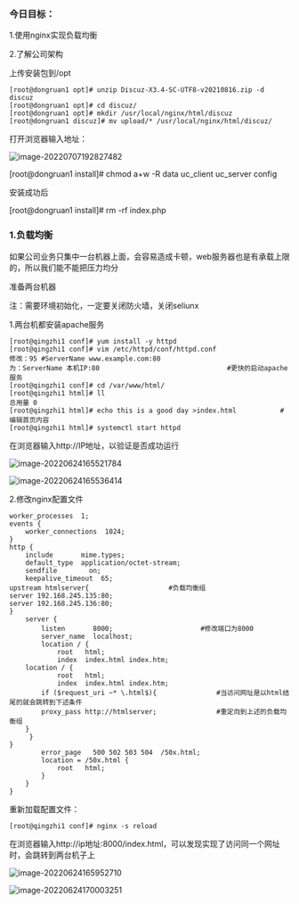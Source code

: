 ### 今日目标：

1.使用nginx实现负载均衡

2.了解公司架构



上传安装包到/opt

```
[root@dongruan1 opt]# unzip Discuz-X3.4-SC-UTF8-v20210816.zip -d discuz
[root@dongruan1 opt]# cd discuz/
[root@dongruan1 opt]# mkdir /usr/local/nginx/html/discuz
[root@dongruan1 discuz]# mv upload/* /usr/local/nginx/html/discuz/
```

打开浏览器输入地址：

![image-20220707192827482](https://note-1308251438.cos.ap-guangzhou.myqcloud.com/typora/202207071928575.png)

[root@dongruan1 install]# chmod a+w -R data uc_client uc_server config



安装成功后

[root@dongruan1 install]# rm -rf index.php





















### 1.负载均衡

如果公司业务只集中一台机器上面，会容易造成卡顿，web服务器也是有承载上限的，所以我们能不能把压力均分



准备两台机器

注：需要环境初始化，一定要关闭防火墙，关闭seliunx

1.两台机都安装apache服务

```
[root@qingzhi1 conf]# yum install -y httpd
[root@qingzhi1 conf]# vim /etc/httpd/conf/httpd.conf
修改：95 #ServerName www.example.com:80
为：ServerName 本机IP:80								#更快的启动apache服务
[root@qingzhi1 conf]# cd /var/www/html/
[root@qingzhi1 html]# ll
总用量 0
[root@qingzhi1 html]# echo this is a good day >index.html			#编辑首页内容
[root@qingzhi1 html]# systemctl start httpd				
```

在浏览器输入http://IP地址，以验证是否成功运行

![image-20220624165521784](https://note-1308251438.cos.ap-guangzhou.myqcloud.com/typora/202207051831962.png)

![image-20220624165536414](https://note-1308251438.cos.ap-guangzhou.myqcloud.com/typora/202207051831967.png)

2.修改nginx配置文件

```
worker_processes  1;
events {
    worker_connections  1024;
}
http {
    include       mime.types;
    default_type  application/octet-stream;
    sendfile        on;
    keepalive_timeout  65;
upstream htmlserver{					#负载均衡组
server 192.168.245.135:80;
server 192.168.245.136:80;
}
    server {
        listen       8000;						#修改端口为8000
        server_name  localhost;
        location / {
            root   html;
            index  index.html index.htm;
 	location / {
            root   html;
            index  index.html index.htm;       
        if ($request_uri ~* \.html$){				#当访问网址是以html结尾的就会跳转到下述条件
	 	proxy_pass http://htmlserver;				#重定向到上述的负载均衡组
	}   	 
     }
}
        error_page   500 502 503 504  /50x.html;
        location = /50x.html {
            root   html;
        }
    }
}

```

重新加载配置文件：

```
[root@qingzhi1 conf]# nginx -s reload
```

在浏览器输入http://ip地址:8000/index.html，可以发现实现了访问同一个网址时，会跳转到两台机子上

![image-20220624165952710](https://note-1308251438.cos.ap-guangzhou.myqcloud.com/typora/202207051831057.png)

![image-20220624170003251](https://note-1308251438.cos.ap-guangzhou.myqcloud.com/typora/202207051831049.png)

